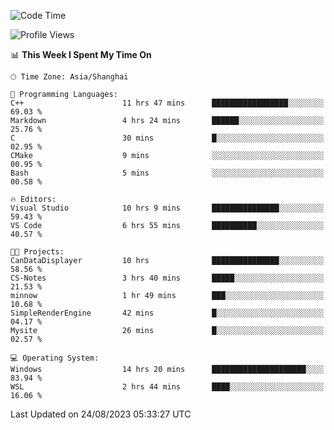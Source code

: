 <!--START_SECTION:waka-->
![Code Time](http://img.shields.io/badge/Code%20Time-1%2C187%20hrs%2051%20mins-blue)

![Profile Views](http://img.shields.io/badge/Profile%20Views-1-blue)

📊 **This Week I Spent My Time On** 

```text
🕑︎ Time Zone: Asia/Shanghai

💬 Programming Languages: 
C++                      11 hrs 47 mins      █████████████████░░░░░░░░   69.03 % 
Markdown                 4 hrs 24 mins       ██████░░░░░░░░░░░░░░░░░░░   25.76 % 
C                        30 mins             █░░░░░░░░░░░░░░░░░░░░░░░░   02.95 % 
CMake                    9 mins              ░░░░░░░░░░░░░░░░░░░░░░░░░   00.95 % 
Bash                     5 mins              ░░░░░░░░░░░░░░░░░░░░░░░░░   00.58 % 

🔥 Editors: 
Visual Studio            10 hrs 9 mins       ███████████████░░░░░░░░░░   59.43 % 
VS Code                  6 hrs 55 mins       ██████████░░░░░░░░░░░░░░░   40.57 % 

🐱‍💻 Projects: 
CanDataDisplayer         10 hrs              ███████████████░░░░░░░░░░   58.56 % 
CS-Notes                 3 hrs 40 mins       █████░░░░░░░░░░░░░░░░░░░░   21.53 % 
minnow                   1 hr 49 mins        ███░░░░░░░░░░░░░░░░░░░░░░   10.68 % 
SimpleRenderEngine       42 mins             █░░░░░░░░░░░░░░░░░░░░░░░░   04.17 % 
Mysite                   26 mins             █░░░░░░░░░░░░░░░░░░░░░░░░   02.57 % 

💻 Operating System: 
Windows                  14 hrs 20 mins      █████████████████████░░░░   83.94 % 
WSL                      2 hrs 44 mins       ████░░░░░░░░░░░░░░░░░░░░░   16.06 % 
```


 Last Updated on 24/08/2023 05:33:27 UTC
<!--END_SECTION:waka-->